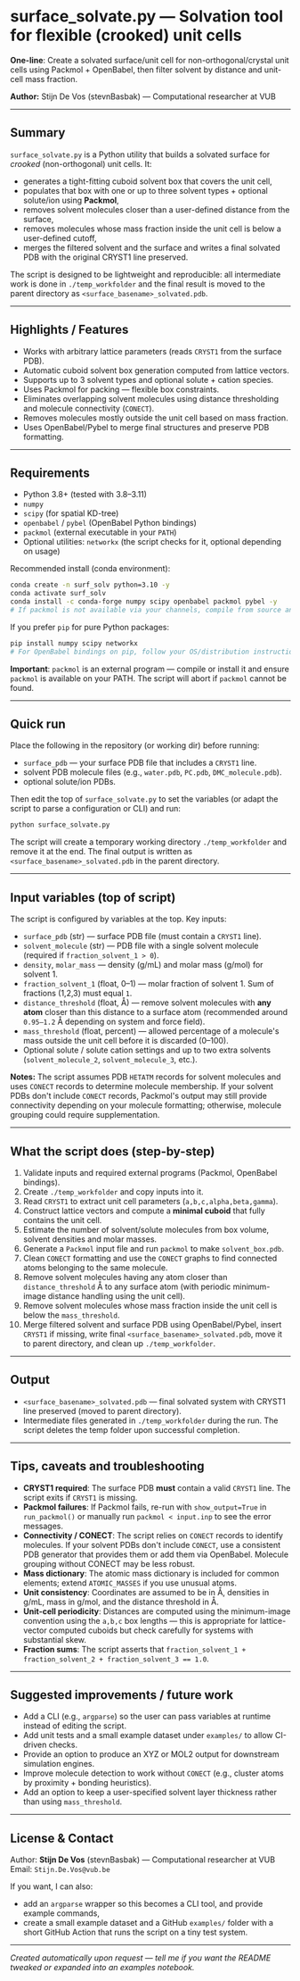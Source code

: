 # surface\_solvate.py — Solvation tool for flexible (crooked) unit cells

**One-line**: Create a solvated surface/unit cell for non-orthogonal/crystal unit cells using Packmol + OpenBabel, then filter solvent by distance and unit-cell mass fraction.

**Author:** Stijn De Vos (stevnBasbak) — Computational researcher at VUB

---

## Summary

`surface_solvate.py` is a Python utility that builds a solvated surface for *crooked* (non-orthogonal) unit cells. It:

* generates a tight-fitting cuboid solvent box that covers the unit cell,
* populates that box with one or up to three solvent types + optional solute/ion using **Packmol**,
* removes solvent molecules closer than a user-defined distance from the surface,
* removes molecules whose mass fraction inside the unit cell is below a user-defined cutoff,
* merges the filtered solvent and the surface and writes a final solvated PDB with the original CRYST1 line preserved.

The script is designed to be lightweight and reproducible: all intermediate work is done in `./temp_workfolder` and the final result is moved to the parent directory as `<surface_basename>_solvated.pdb`.

---

## Highlights / Features

* Works with arbitrary lattice parameters (reads `CRYST1` from the surface PDB).
* Automatic cuboid solvent box generation computed from lattice vectors.
* Supports up to 3 solvent types and optional solute + cation species.
* Uses Packmol for packing — flexible box constraints.
* Eliminates overlapping solvent molecules using distance thresholding and molecule connectivity (`CONECT`).
* Removes molecules mostly outside the unit cell based on mass fraction.
* Uses OpenBabel/Pybel to merge final structures and preserve PDB formatting.

---

## Requirements

* Python 3.8+ (tested with 3.8–3.11)
* `numpy`
* `scipy` (for spatial KD-tree)
* `openbabel` / `pybel` (OpenBabel Python bindings)
* `packmol` (external executable in your `PATH`)
* Optional utilities: `networkx` (the script checks for it, optional depending on usage)

Recommended install (conda environment):

```bash
conda create -n surf_solv python=3.10 -y
conda activate surf_solv
conda install -c conda-forge numpy scipy openbabel packmol pybel -y
# If packmol is not available via your channels, compile from source and add to PATH
```

If you prefer `pip` for pure Python packages:

```bash
pip install numpy scipy networkx
# For OpenBabel bindings on pip, follow your OS/distribution instructions or use conda-forge
```

**Important**: `packmol` is an external program — compile or install it and ensure `packmol` is available on your PATH. The script will abort if `packmol` cannot be found.

---

## Quick run

Place the following in the repository (or working dir) before running:

* `surface_pdb` — your surface PDB file that includes a `CRYST1` line.
* solvent PDB molecule files (e.g., `water.pdb`, `PC.pdb`, `DMC_molecule.pdb`).
* optional solute/ion PDBs.

Then edit the top of `surface_solvate.py` to set the variables (or adapt the script to parse a configuration or CLI) and run:

```bash
python surface_solvate.py
```

The script will create a temporary working directory `./temp_workfolder` and remove it at the end. The final output is written as `<surface_basename>_solvated.pdb` in the parent directory.

---

## Input variables (top of script)

The script is configured by variables at the top. Key inputs:

* `surface_pdb` (str) — surface PDB file (must contain a `CRYST1` line).
* `solvent_molecule` (str) — PDB file with a single solvent molecule (required if `fraction_solvent_1 > 0`).
* `density`, `molar_mass` — density (g/mL) and molar mass (g/mol) for solvent 1.
* `fraction_solvent_1` (float, 0–1) — molar fraction of solvent 1. Sum of fractions (1,2,3) must equal `1`.
* `distance_threshold` (float, Å) — remove solvent molecules with **any atom** closer than this distance to a surface atom (recommended around `0.95–1.2` Å depending on system and force field).
* `mass_threshold` (float, percent) — allowed percentage of a molecule's mass outside the unit cell before it is discarded (0–100).
* Optional solute / solute cation settings and up to two extra solvents (`solvent_molecule_2`, `solvent_molecule_3`, etc.).

**Notes:** The script assumes PDB `HETATM` records for solvent molecules and uses `CONECT` records to determine molecule membership. If your solvent PDBs don't include `CONECT` records, Packmol's output may still provide connectivity depending on your molecule formatting; otherwise, molecule grouping could require supplementation.

---

## What the script does (step-by-step)

1. Validate inputs and required external programs (Packmol, OpenBabel bindings).
2. Create `./temp_workfolder` and copy inputs into it.
3. Read `CRYST1` to extract unit cell parameters (`a,b,c,alpha,beta,gamma`).
4. Construct lattice vectors and compute a **minimal cuboid** that fully contains the unit cell.
5. Estimate the number of solvent/solute molecules from box volume, solvent densities and molar masses.
6. Generate a `Packmol` input file and run `packmol` to make `solvent_box.pdb`.
7. Clean `CONECT` formatting and use the `CONECT` graphs to find connected atoms belonging to the same molecule.
8. Remove solvent molecules having any atom closer than `distance_threshold` Å to any surface atom (with periodic minimum-image distance handling using the unit cell).
9. Remove solvent molecules whose mass fraction inside the unit cell is below the `mass_threshold`.
10. Merge filtered solvent and surface PDB using OpenBabel/Pybel, insert `CRYST1` if missing, write final `<surface_basename>_solvated.pdb`, move it to parent directory, and clean up `./temp_workfolder`.

---

## Output

* `<surface_basename>_solvated.pdb` — final solvated system with CRYST1 line preserved (moved to parent directory).
* Intermediate files generated in `./temp_workfolder` during the run. The script deletes the temp folder upon successful completion.

---

## Tips, caveats and troubleshooting

* **CRYST1 required**: The surface PDB **must** contain a valid `CRYST1` line. The script exits if `CRYST1` is missing.
* **Packmol failures**: If Packmol fails, re-run with `show_output=True` in `run_packmol()` or manually run `packmol < input.inp` to see the error messages.
* **Connectivity / CONECT**: The script relies on `CONECT` records to identify molecules. If your solvent PDBs don't include `CONECT`, use a consistent PDB generator that provides them or add them via OpenBabel. Molecule grouping without CONECT may be less robust.
* **Mass dictionary**: The atomic mass dictionary is included for common elements; extend `ATOMIC_MASSES` if you use unusual atoms.
* **Unit consistency**: Coordinates are assumed to be in Å, densities in g/mL, mass in g/mol, and the distance threshold in Å.
* **Unit-cell periodicity**: Distances are computed using the minimum-image convention using the `a,b,c` box lengths — this is appropriate for lattice-vector computed cuboids but check carefully for systems with substantial skew.
* **Fraction sums**: The script asserts that `fraction_solvent_1 + fraction_solvent_2 + fraction_solvent_3 == 1.0`.

---

## Suggested improvements / future work

* Add a CLI (e.g., `argparse`) so the user can pass variables at runtime instead of editing the script.
* Add unit tests and a small example dataset under `examples/` to allow CI-driven checks.
* Provide an option to produce an XYZ or MOL2 output for downstream simulation engines.
* Improve molecule detection to work without `CONECT` (e.g., cluster atoms by proximity + bonding heuristics).
* Add an option to keep a user-specified solvent layer thickness rather than using `mass_threshold`.

---

## License & Contact

Author: **Stijn De Vos** (stevnBasbak) — Computational researcher at VUB
Email: `Stijn.De.Vos@vub.be`

If you want, I can also:

* add an `argparse` wrapper so this becomes a CLI tool, and provide example commands,
* create a small example dataset and a GitHub `examples/` folder with a short GitHub Action that runs the script on a tiny test system.

---

*Created automatically upon request — tell me if you want the README tweaked or expanded into an examples notebook.*
